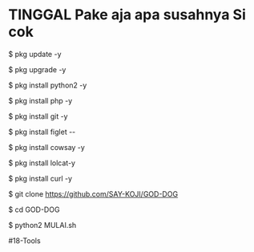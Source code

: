 # TINGGAL Pake aja apa susahnya Si cok




$ pkg update -y

$ pkg upgrade -y

$ pkg install python2 -y

$ pkg install php -y

$ pkg install git -y

$ pkg install figlet --

$ pkg install cowsay -y

$ pkg install lolcat-y

$ pkg install curl -y

$ git clone https://github.com/SAY-KOJI/GOD-DOG

$ cd GOD-DOG

$ python2 MULAI.sh


#18-Tools 
